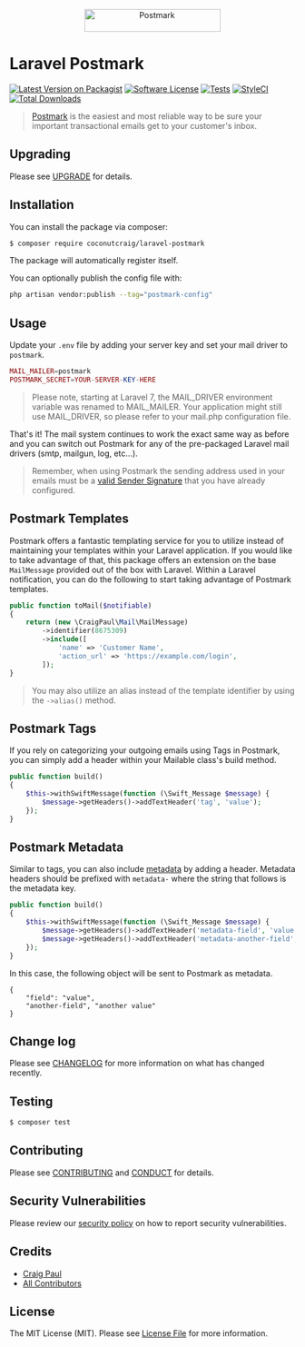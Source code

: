 <p align="center"><a href="https://postmarkapp.com" target="_blank"><img src="https://postmarkapp.com/images/logo.svg" alt="Postmark" width="240" height="40"></a>

# Laravel Postmark

[![Latest Version on Packagist][ico-version]][link-packagist]
[![Software License][ico-license]](LICENSE.md)
[![Tests][ico-tests]][link-tests]
[![StyleCI][ico-style-ci]][link-style-ci]
[![Total Downloads][ico-downloads]][link-downloads]

> [Postmark](https://postmarkapp.com) is the easiest and most reliable way to be sure your important transactional emails get to your customer's inbox.

## Upgrading

Please see [UPGRADE](UPGRADE.md) for details.

## Installation

You can install the package via composer:

``` bash
$ composer require coconutcraig/laravel-postmark
```

The package will automatically register itself.

You can optionally publish the config file with:

```bash
php artisan vendor:publish --tag="postmark-config"
```

## Usage

Update your `.env` file by adding your server key and set your mail driver to `postmark`.

```php
MAIL_MAILER=postmark
POSTMARK_SECRET=YOUR-SERVER-KEY-HERE
```

> Please note, starting at Laravel 7, the MAIL_DRIVER environment variable was renamed to MAIL_MAILER. Your application might still use MAIL_DRIVER, so please refer to your mail.php configuration file.

That's it! The mail system continues to work the exact same way as before and you can switch out Postmark for any of the pre-packaged Laravel mail drivers (smtp, mailgun, log, etc...).

> Remember, when using Postmark the sending address used in your emails must be a [valid Sender Signature](http://support.postmarkapp.com/category/45-category) that you have already configured.

## Postmark Templates

Postmark offers a fantastic templating service for you to utilize instead of maintaining your templates within your Laravel application. If you would like to take advantage of that, this package offers an extension on the base `MailMessage` provided out of the box with Laravel. Within a Laravel notification, you can do the following to start taking advantage of Postmark templates.

```php
public function toMail($notifiable)
{
    return (new \CraigPaul\Mail\MailMessage)
        ->identifier(8675309)
        ->include([
            'name' => 'Customer Name',
            'action_url' => 'https://example.com/login',
        ]);
}
```

> You may also utilize an alias instead of the template identifier by using the `->alias()` method.

## Postmark Tags

If you rely on categorizing your outgoing emails using Tags in Postmark, you can simply add a header within your Mailable class's build method.

```php
public function build()
{
    $this->withSwiftMessage(function (\Swift_Message $message) {
        $message->getHeaders()->addTextHeader('tag', 'value');
    });
}
```

## Postmark Metadata

Similar to tags, you can also include [metadata](https://postmarkapp.com/support/article/1125-custom-metadata-faq) by adding a header. Metadata headers should be prefixed with `metadata-` where the string that follows is the metadata key.

```php
public function build()
{
    $this->withSwiftMessage(function (\Swift_Message $message) {
        $message->getHeaders()->addTextHeader('metadata-field', 'value');
        $message->getHeaders()->addTextHeader('metadata-another-field', 'another value');
    });
}
```

In this case, the following object will be sent to Postmark as metadata.

```
{
    "field": "value",
    "another-field", "another value"
}
```

## Change log

Please see [CHANGELOG](CHANGELOG.md) for more information on what has changed recently.

## Testing

``` bash
$ composer test
```

## Contributing

Please see [CONTRIBUTING](.github/CONTRIBUTING.md) and [CONDUCT](.github/CODE_OF_CONDUCT.md) for details.

## Security Vulnerabilities

Please review our [security policy](.github/SECURITY.md) on how to report security vulnerabilities.

## Credits

- [Craig Paul][link-author]
- [All Contributors][link-contributors]

## License

The MIT License (MIT). Please see [License File](LICENSE.md) for more information.

[ico-version]: https://img.shields.io/packagist/v/coconutcraig/laravel-postmark.svg?style=flat-square
[ico-license]: https://img.shields.io/badge/license-MIT-brightgreen.svg?style=flat-square
[ico-tests]: https://img.shields.io/github/workflow/status/craigpaul/laravel-postmark/tests/main?label=tests&style=flat-square
[ico-style-ci]: https://styleci.io/repos/80351847/shield?branch=main
[ico-downloads]: https://img.shields.io/packagist/dt/coconutcraig/laravel-postmark.svg?style=flat-square

[link-packagist]: https://packagist.org/packages/coconutcraig/laravel-postmark
[link-tests]: https://github.com/craigpaul/laravel-postmark/actions?query=workflow%3Atests
[link-style-ci]: https://styleci.io/repos/80351847
[link-downloads]: https://packagist.org/packages/coconutcraig/laravel-postmark
[link-author]: https://github.com/craigpaul
[link-contributors]: ../../contributors
[link-20-tag]: https://github.com/coconutcraig/laravel-postmark/tree/v2.0.0
